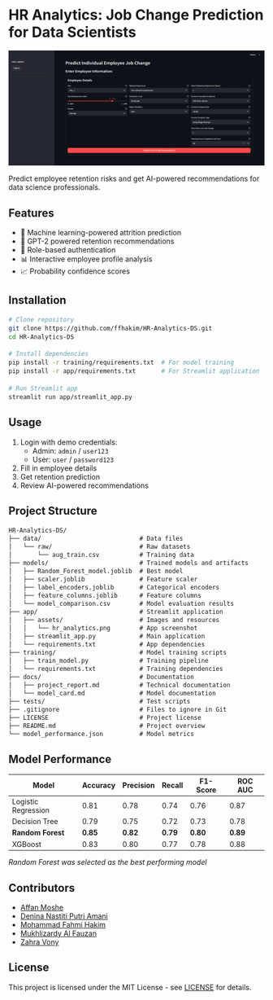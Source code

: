 # HR Analytics: Job Change Prediction for Data Scientists

![App Screenshot](app/assets/hr_analytics.png)

Predict employee retention risks and get AI-powered recommendations for data science professionals.

## Features
- 🧠 Machine learning-powered attrition prediction
- 🤖 GPT-2 powered retention recommendations
- 🔐 Role-based authentication
- 📊 Interactive employee profile analysis
- 📈 Probability confidence scores

## Installation
```bash
# Clone repository
git clone https://github.com/ffhakim/HR-Analytics-DS.git
cd HR-Analytics-DS

# Install dependencies
pip install -r training/requirements.txt  # For model training
pip install -r app/requirements.txt       # For Streamlit application

# Run Streamlit app
streamlit run app/streamlit_app.py
```

## Usage
1. Login with demo credentials:
   - Admin: `admin` / `user123`
   - User: `user` / `password123`
2. Fill in employee details
3. Get retention prediction
4. Review AI-powered recommendations

## Project Structure
```
HR-Analytics-DS/
├── data/                           # Data files
│   └── raw/                        # Raw datasets
│       └── aug_train.csv           # Training data
├── models/                         # Trained models and artifacts
│   ├── Random_Forest_model.joblib  # Best model
│   ├── scaler.joblib               # Feature scaler
│   ├── label_encoders.joblib       # Categorical encoders
│   ├── feature_columns.joblib      # Feature columns
│   └── model_comparison.csv        # Model evaluation results
├── app/                            # Streamlit application
│   ├── assets/                     # Images and resources
│   │   └── hr_analytics.png        # App screenshot
│   ├── streamlit_app.py            # Main application
│   └── requirements.txt            # App dependencies
├── training/                       # Model training scripts
│   ├── train_model.py              # Training pipeline
│   └── requirements.txt            # Training dependencies
├── docs/                           # Documentation
│   ├── project_report.md           # Technical documentation
│   └── model_card.md               # Model documentation
├── tests/                          # Test scripts
├── .gitignore                      # Files to ignore in Git
├── LICENSE                         # Project license
├── README.md                       # Project overview
└── model_performance.json          # Model metrics
```

## Model Performance

| Model               | Accuracy | Precision | Recall | F1-Score | ROC AUC |
|---------------------|----------|-----------|--------|----------|---------|
| Logistic Regression | 0.81     | 0.78      | 0.74   | 0.76     | 0.87    |
| Decision Tree       | 0.79     | 0.75      | 0.72   | 0.73     | 0.78    |
| **Random Forest**   | **0.85** | **0.82**  | **0.79**| **0.80** | **0.89**|
| XGBoost             | 0.83     | 0.80      | 0.77   | 0.78     | 0.88    |

*Random Forest was selected as the best performing model*

## Contributors
- [Affan Moshe](https://github.com/affanmoshe)
- [Denina Nastiti Putri Amani](https://github.com/deninanastiti)
- [Mohammad Fahmi Hakim](https://github.com/ffhakim)
- [Mukhlizardy Al Fauzan](https://github.com/Mukhlizardy)
- [Zahra Vony](https://github.com/zahravony507)

## License
This project is licensed under the MIT License - see [LICENSE](https://github.com/ffhakim/HR-Analytics-DS/blob/main/LICENSE.txt) for details.
